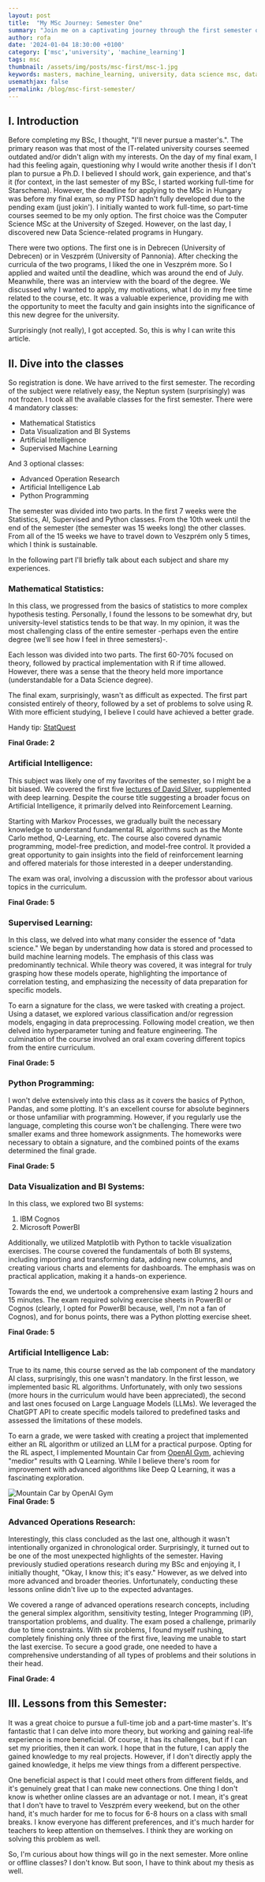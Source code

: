 ```yaml
---
layout: post
title:  "My MSc Journey: Semester One"
summary: "Join me on a captivating journey through the first semester of my MSc in Data Science"
author: rofa
date: '2024-01-04 18:30:00 +0100'
category: ['msc','university', 'machine_learning']
tags: msc
thumbnail: /assets/img/posts/msc-first/msc-1.jpg
keywords: masters, machine_learning, university, data science msc, data science, 
usemathjax: false
permalink: /blog/msc-first-semester/
---
```


## I. Introduction

Before completing my BSc, I thought, "I'll never pursue a master's.". The primary reason was that most of the IT-related university courses seemed outdated and/or didn't align with my interests. On the day of my final exam, I had this feeling again, questioning why I would write another thesis if I don't plan to pursue a Ph.D. I believed I should work, gain experience, and that's it (for context, in the last semester of my BSc, I started working full-time for Starschema). However, the deadline for applying to the MSc in Hungary was before my final exam, so my PTSD hadn't fully developed due to the pending exam (just jokin'). I initially wanted to work full-time, so part-time courses seemed to be my only option. The first choice was the Computer Science MSc at the University of Szeged. However, on the last day, I discovered new Data Science-related programs in Hungary.

There were two options. The first one is in Debrecen (University of Debrecen) or in Veszprém (University of Pannonia). After checking the curricula of the two programs, I liked the one in Veszprém more. So I applied and waited until the deadline, which was around the end of July. Meanwhile, there was an interview with the board of the degree. We discussed why I wanted to apply, my motivations, what I do in my free time related to the course, etc. It was a valuable experience, providing me with the opportunity to meet the faculty and gain insights into the significance of this new degree for the university.

Surprisingly (not really), I got accepted. So, this is why I can write this article.

## II. Dive into the classes

So registration is done. We have arrived to the first semester. The recording of the subject were relatively easy, the Neptun system (surprisingly) was not frozen. I took all the available classes for the first semester. There were 4 mandatory classes:
- Mathematical Statistics
- Data Visualization and BI Systems
- Artificial Intelligence
- Supervised Machine Learning

And 3 optional classes:
- Advanced Operation Research
- Artificial Intelligence Lab
- Python Programming

The semester was divided into two parts. In the first 7 weeks were the Statistics, AI, Supervised and Python classes. From the 10th week until the end of the semester (the semester was 15 weeks long) the other classes. From all of the 15 weeks we have to travel down to Veszprém only 5 times, which I think is sustainable.

In the following part I'll briefly talk about each subject and share my experiences.

### Mathematical Statistics:
In this class, we progressed from the basics of statistics to more complex hypothesis testing. Personally, I found the lessons to be somewhat dry, but university-level statistics tends to be that way. In my opinion, it was the most challenging class of the entire semester -perhaps even the entire degree (we'll see how I feel in three semesters)-.

Each lesson was divided into two parts. The first 60-70% focused on theory, followed by practical implementation with R if time allowed. However, there was a sense that the theory held more importance (understandable for a Data Science degree).

The final exam, surprisingly, wasn't as difficult as expected. The first part consisted entirely of theory, followed by a set of problems to solve using R. With more efficient studying, I believe I could have achieved a better grade.

Handy tip: [StatQuest](https://www.youtube.com/@statquest)

<b>Final Grade: 2</b>

### Artificial Intelligence:
This subject was likely one of my favorites of the semester, so I might be a bit biased. We covered the first five [lectures of David Silver](https://www.youtube.com/playlist?list=PLzuuYNsE1EZAXYR4FJ75jcJseBmo4KQ9-), supplemented with deep learning. Despite the course title suggesting a broader focus on Artificial Intelligence, it primarily delved into Reinforcement Learning.

Starting with Markov Processes, we gradually built the necessary knowledge to understand fundamental RL algorithms such as the Monte Carlo method, Q-Learning, etc. The course also covered dynamic programming, model-free prediction, and model-free control. It provided a great opportunity to gain insights into the field of reinforcement learning and offered materials for those interested in a deeper understanding.

The exam was oral, involving a discussion with the professor about various topics in the curriculum.

<b>Final Grade: 5</b>

### Supervised Learning:
In this class, we delved into what many consider the essence of "data science." We began by understanding how data is stored and processed to build machine learning models. The emphasis of this class was predominantly technical. While theory was covered, it was integral for truly grasping how these models operate, highlighting the importance of correlation testing, and emphasizing the necessity of data preparation for specific models.

To earn a signature for the class, we were tasked with creating a project. Using a dataset, we explored various classification and/or regression models, engaging in data preprocessing. Following model creation, we then delved into hyperparameter tuning and feature engineering. The culmination of the course involved an oral exam covering different topics from the entire curriculum.

<b>Final Grade: 5</b>

### Python Programming:

I won't delve extensively into this class as it covers the basics of Python, Pandas, and some plotting. It's an excellent course for absolute beginners or those unfamiliar with programming. However, if you regularly use the language, completing this course won't be challenging. There were two smaller exams and three homework assignments. The homeworks were necessary to obtain a signature, and the combined points of the exams determined the final grade.

<b>Final Grade: 5</b>

### Data Visualization and BI Systems:

In this class, we explored two BI systems:

1. IBM Cognos
2. Microsoft PowerBI

Additionally, we utilized Matplotlib with Python to tackle visualization exercises. The course covered the fundamentals of both BI systems, including importing and transforming data, adding new columns, and creating various charts and elements for dashboards. The emphasis was on practical application, making it a hands-on experience.

Towards the end, we undertook a comprehensive exam lasting 2 hours and 15 minutes. The exam required solving exercise sheets in PowerBI or Cognos (clearly, I opted for PowerBI because, well, I'm not a fan of Cognos), and for bonus points, there was a Python plotting exercise sheet.

<b>Final Grade: 5</b>

### Artificial Intelligence Lab:

True to its name, this course served as the lab component of the mandatory AI class, surprisingly, this one wasn't mandatory. In the first lesson, we implemented basic RL algorithms. Unfortunately, with only two sessions (more hours in the curriculum would have been appreciated), the second and last ones focused on Large Language Models (LLMs). We leveraged the ChatGPT API to create specific models tailored to predefined tasks and assessed the limitations of these models.

To earn a grade, we were tasked with creating a project that implemented either an RL algorithm or utilized an LLM for a practical purpose. Opting for the RL aspect, I implemented Mountain Car from [OpenAI Gym](https://gymnasium.farama.org/environments/classic_control/mountain_car_continuous/), achieving "medior" results with Q Learning. While I believe there's room for improvement with advanced algorithms like Deep Q Learning, it was a fascinating exploration.
<div class="centered-image">
  <img src="{{site.url}}{{site.baseurl}}/assets/img/posts/msc-first/mountain_car.gif" alt="Mountain Car by OpenAI Gym" title="Mountain Car by OpenAI Gym">
</div>
<b>Final Grade: 5</b>

### Advanced Operations Research:

Interestingly, this class concluded as the last one, although it wasn't intentionally organized in chronological order. Surprisingly, it turned out to be one of the most unexpected highlights of the semester. Having previously studied operations research during my BSc and enjoying it, I initially thought, "Okay, I know this; it's easy." However, as we delved into more advanced and broader theories. Unfortunately, conducting these lessons online didn't live up to the expected advantages.

We covered a range of advanced operations research concepts, including the general simplex algorithm, sensitivity testing, Integer Programming (IP), transportation problems, and duality. The exam posed a challenge, primarily due to time constraints. With six problems, I found myself rushing, completely finishing only three of the first five, leaving me unable to start the last exercise. To secure a good grade, one needed to have a comprehensive understanding of all types of problems and their solutions in their head.

<b>Final Grade: 4</b>

## III. Lessons from this Semester:
It was a great choice to pursue a full-time job and a part-time master's. It's fantastic that I can delve into more theory, but working and gaining real-life experience is more beneficial. Of course, it has its challenges, but if I can set my priorities, then it can work. I hope that in the future, I can apply the gained knowledge to my real projects. However, if I don't directly apply the gained knowledge, it helps me view things from a different perspective.

One beneficial aspect is that I could meet others from different fields, and it's genuinely great that I can make new connections. One thing I don't know is whether online classes are an advantage or not. I mean, it's great that I don't have to travel to Veszprém every weekend, but on the other hand, it's much harder for me to focus for 6-8 hours on a class with small breaks. I know everyone has different preferences, and it's much harder for teachers to keep attention on themselves. I think they are working on solving this problem as well.

So, I'm curious about how things will go in the next semester. More online or offline classes? I don't know. But soon, I have to think about my thesis as well.

